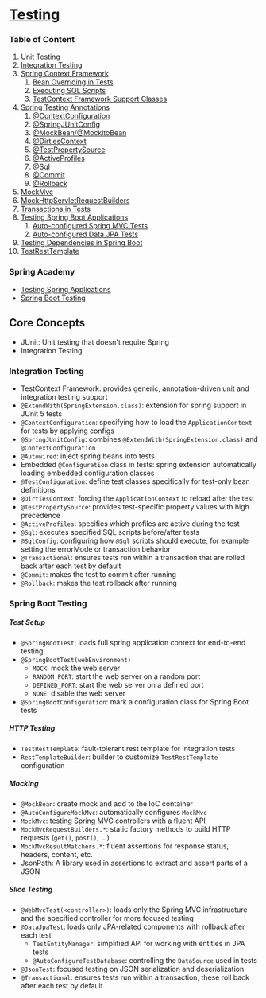 # [Testing](https://docs.spring.io/spring-framework/reference/testing.html)

### Table of Content

1. [Unit Testing](https://docs.spring.io/spring-framework/reference/testing/unit.html)
2. [Integration Testing](https://docs.spring.io/spring-framework/reference/testing/integration.html)
3. [Spring Context Framework](https://docs.spring.io/spring-framework/reference/testing/testcontext-framework.html)
   1. [Bean Overriding in Tests](https://docs.spring.io/spring-framework/reference/testing/testcontext-framework/bean-overriding.html)
   2. [Executing SQL Scripts](https://docs.spring.io/spring-framework/reference/testing/testcontext-framework/executing-sql.html#testcontext-executing-sql-declaratively)
   3. [TestContext Framework Support Classes](https://docs.spring.io/spring-framework/reference/testing/testcontext-framework/support-classes.html)
4. [Spring Testing Annotations](https://docs.spring.io/spring-framework/reference/testing/annotations/integration-spring.html)
   1. [@ContextConfiguration](https://docs.spring.io/spring-framework/reference/testing/annotations/integration-spring/annotation-contextconfiguration.html)
   2. [@SpringJUnitConfig](https://docs.spring.io/spring-framework/reference/testing/annotations/integration-junit-jupiter.html#integration-testing-annotations-junit-jupiter-springjunitconfig)
   3. [@MockBean/@MockitoBean](https://docs.spring.io/spring-framework/reference/testing/annotations/integration-spring/annotation-mockitobean.html)
   4. [@DirtiesContext](https://docs.spring.io/spring-framework/reference/testing/annotations/integration-spring/annotation-dirtiescontext.html)
   5. [@TestPropertySource](https://docs.spring.io/spring-framework/reference/testing/annotations/integration-spring/annotation-testpropertysource.html)
   6. [@ActiveProfiles](https://docs.spring.io/spring-framework/reference/testing/annotations/integration-spring/annotation-activeprofiles.html)
   7. [@Sql](https://docs.spring.io/spring-framework/reference/testing/annotations/integration-spring/annotation-sql.html)
   8. [@Commit](https://docs.spring.io/spring-framework/reference/testing/annotations/integration-spring/annotation-commit.html)
   9. [@Rollback](https://docs.spring.io/spring-framework/reference/testing/annotations/integration-spring/annotation-rollback.html)
5. [MockMvc](https://docs.spring.io/spring-framework/reference/testing/mockmvc.html)
6. [MockHttpServletRequestBuilders](https://docs.spring.io/spring-framework/docs/current/javadoc-api/org/springframework/test/web/servlet/request/MockMvcRequestBuilders.html)
7. [Transactions in Tests](https://docs.spring.io/spring-framework/reference/testing/testcontext-framework/tx.html#testcontext-tx-enabling-transactions)
8. [Testing Spring Boot Applications](https://docs.spring.io/spring-boot/reference/testing/spring-boot-applications.html)
   1. [Auto-configured Spring MVC Tests](https://docs.spring.io/spring-boot/reference/testing/spring-boot-applications.html#testing.spring-boot-applications.spring-mvc-tests)
   2. [Auto-configured Data JPA Tests](https://docs.spring.io/spring-boot/reference/testing/spring-boot-applications.html#testing.spring-boot-applications.autoconfigured-spring-data-jpa)
9. [Testing Dependencies in Spring Boot](https://docs.spring.io/spring-boot/reference/testing/test-scope-dependencies.html)
10. [TestRestTemplate](https://docs.spring.io/spring-boot/reference/testing/test-utilities.html#testing.utilities.test-rest-template)

### Spring Academy
- [Testing Spring Applications](https://spring.academy/courses/spring-framework-essentials/lessons/spring-essentials-testing-junit)
- [Spring Boot Testing](https://spring.academy/courses/spring-boot/lessons/spring-boot-testing-intro)


## Core Concepts
- JUnit: Unit testing that doesn't require Spring
- Integration Testing

### Integration Testing
- TestContext Framework: provides generic, annotation-driven unit and integration testing support
- `@ExtendWith(SpringExtension.class)`: extension for spring support in JUnit 5 tests
- `@ContextConfiguration`: specifying how to load the `ApplicationContext` for tests by applying configs
- `@SpringJUnitConfig`: combines `@ExtendWith(SpringExtension.class)` and `@ContextConfiguration`
- `@Autowired`: inject spring beans into tests
- Embedded `@Configuration` class in tests: spring extension automatically loading embedded configuration classes
- `@TestConfiguration`: define test classes specifically for test-only bean definitions
- `@DirtiesContext`: forcing the `ApplicationContext` to reload after the test
- `@TestPropertySource`: provides test-specific property values with high precedence
- `@ActiveProfiles`: specifies which profiles are active during the test
- `@Sql`: executes specified SQL scripts before/after tests
- `@SqlConfig`: configuring how `@Sql` scripts should execute, for example setting the errorMode or transaction behavior
- `@Transactional`: ensures tests run within a transaction that are rolled back after each test by default
- `@Commit`: makes the test to commit after running
- `@Rollback`: makes the test rollback after running

### Spring Boot Testing

##### Test Setup
- `@SpringBootTest`: loads full spring application context for end-to-end testing
- `@SpringBootTest(webEnvironment)`
  - `MOCK`: mock the web server
  - `RANDOM_PORT`: start the web server on a random port
  - `DEFINED_PORT`: start the web server on a defined port
  - `NONE`: disable the web server
- `@SpringBootConfiguration`: mark a configuration class for Spring Boot tests

##### HTTP Testing
- `TestRestTemplate`: fault-tolerant rest template for integration tests
- `RestTemplateBuilder`: builder to customize `TestRestTemplate` configuration

##### Mocking
- `@MockBean`: create mock and add to the IoC container
- `@AutoConfigureMockMvc`: automatically configures `MockMvc`
- `MockMvc`: testing Spring MVC controllers with a fluent API
- `MockMvcRequestBuilders.*`: static factory methods to build HTTP requests (`get()`, `post()`, ...)
- `MockMvcResultMatchers.*`: fluent assertions for response status, headers, content, etc.
- JsonPath: A library used in assertions to extract and assert parts of a JSON


##### Slice Testing
- `@WebMvcTest(<controller>)`: loads only the Spring MVC infrastructure and the specified controller for more focused testing
- `@DataJpaTest`: loads only JPA-related components with rollback after each test
  - `TestEntityManager`: simplified API for working with entities in JPA tests
  - `@AutoConfigureTestDatabase`: controlling the `DataSource` used in tests
- `@JsonTest`: focused testing on JSON serialization and deserialization
- `@Transactional`: ensures tests run within a transaction, these roll back after each test by default

